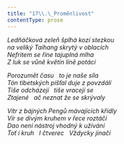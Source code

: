 ```yaml
---
title: "17\\.\_Proměnlivost"
contentType: prose
---
```


<section>

_Ledňáčková zeleň šplhá kozí stezkou  
na veliký Taihang skrytý v oblacích  
Nefritem se řine tajuplná mlha  
Z luk se vůně květin líně potácí_

</section>

<section>

_Porozumět času   to je naše síla  
Tón tibetských píšťal duje z povzdálí  
Tiše odcházejí   tiše vracejí se  
Ztajené   ač neznat že se skrývaly_

</section>

<section>

_Vítr z bájných Pengů mávajících křídly  
Vír se divým kruhem v řece roztáčí  
Dao není nástroj vhodný k užívání  
Toť i kruh   I čtverec   Vždycky jinačí_

</section>
